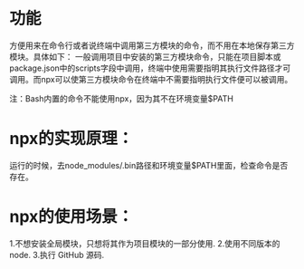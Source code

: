 # 功能
方便用来在命令行或者说终端中调用第三方模块的命令，而不用在本地保存第三方模块。具体如下：
一般调用项目中安装的第三方模块命令，只能在项目脚本或package.json中的scripts字段中调用，终端中使用需要指明其执行文件路径才可调用。而npx可以使第三方模块命令在终端中不需要指明执行文件便可以被调用。

注：Bash内置的命令不能使用npx，因为其不在环境变量$PATH
# npx的实现原理：
运行的时候，去node_modules/.bin路径和环境变量$PATH里面，检查命令是否存在。

# npx的使用场景：
1.不想安装全局模块，只想将其作为项目模块的一部分使用.
2.使用不同版本的 node.
3.执行 GitHub 源码.